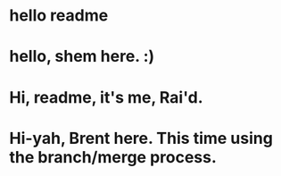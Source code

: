 # hello readme


# hello, shem here. :)

# Hi, readme, it's me, Rai'd. 

# Hi-yah, Brent here.  This time using the branch/merge process.
